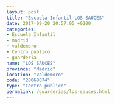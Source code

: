 ```yaml
---
layout: post
title: "Escuela Infantil LOS SAUCES"
date: 2017-09-20 20:57:05 +0200
categories:
- Escuela Infantil
- madrid
- valdemoro
- Centro público
- guarderia
name: "LOS SAUCES"
province: "Madrid"
location: "Valdemoro"
code: "28068074"
type: "Centro público"
permalink: /guarderias/los-sauces.html
---
```

